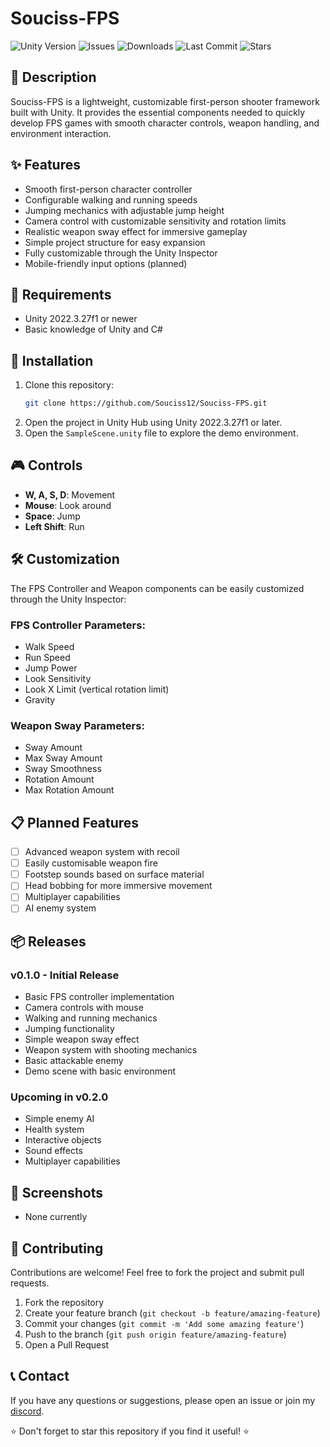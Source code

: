 # Souciss-FPS

<img alt="Unity Version" src="https://img.shields.io/badge/Unity-2022.3.27f1-blue.svg">
<img alt="Issues" src="https://img.shields.io/github/issues/Souciss12/Souciss-FPS">
<img alt="Downloads" src="https://img.shields.io/github/downloads/Souciss12/Souciss-FPS/total">
<img alt="Last Commit" src="https://img.shields.io/github/last-commit/Souciss12/Souciss-FPS">
<img alt="Stars" src="https://img.shields.io/github/stars/Souciss12/Souciss-FPS">

## 📝 Description
Souciss-FPS is a lightweight, customizable first-person shooter framework built with Unity. It provides the essential components needed to quickly develop FPS games with smooth character controls, weapon handling, and environment interaction.

## ✨ Features
- Smooth first-person character controller
- Configurable walking and running speeds
- Jumping mechanics with adjustable jump height
- Camera control with customizable sensitivity and rotation limits
- Realistic weapon sway effect for immersive gameplay
- Simple project structure for easy expansion
- Fully customizable through the Unity Inspector
- Mobile-friendly input options (planned)

## 🔧 Requirements
- Unity 2022.3.27f1 or newer
- Basic knowledge of Unity and C#

## 🚀 Installation
1. Clone this repository:
   ```bash
   git clone https://github.com/Souciss12/Souciss-FPS.git
   ```
2. Open the project in Unity Hub using Unity 2022.3.27f1 or later.
3. Open the `SampleScene.unity` file to explore the demo environment.

## 🎮 Controls
- **W, A, S, D**: Movement
- **Mouse**: Look around
- **Space**: Jump
- **Left Shift**: Run

## 🛠 Customization
The FPS Controller and Weapon components can be easily customized through the Unity Inspector:

### FPS Controller Parameters:
- Walk Speed
- Run Speed
- Jump Power
- Look Sensitivity
- Look X Limit (vertical rotation limit)
- Gravity

### Weapon Sway Parameters:
- Sway Amount
- Max Sway Amount
- Sway Smoothness
- Rotation Amount
- Max Rotation Amount

## 📋 Planned Features
- [ ] Advanced weapon system with recoil
- [ ] Easily customisable weapon fire
- [ ] Footstep sounds based on surface material
- [ ] Head bobbing for more immersive movement
- [ ] Multiplayer capabilities
- [ ] AI enemy system

## 📦 Releases
### v0.1.0 - Initial Release
- Basic FPS controller implementation
- Camera controls with mouse
- Walking and running mechanics
- Jumping functionality
- Simple weapon sway effect
- Weapon system with shooting mechanics
- Basic attackable enemy
- Demo scene with basic environment

### Upcoming in v0.2.0
- Simple enemy AI
- Health system
- Interactive objects
- Sound effects
- Multiplayer capabilities

## 📸 Screenshots


- None currently

## 🤝 Contributing
Contributions are welcome! Feel free to fork the project and submit pull requests.

1. Fork the repository
2. Create your feature branch (`git checkout -b feature/amazing-feature`)
3. Commit your changes (`git commit -m 'Add some amazing feature'`)
4. Push to the branch (`git push origin feature/amazing-feature`)
5. Open a Pull Request

## 📞 Contact
If you have any questions or suggestions, please open an issue or join my [discord](https://discord.com/invite/fe2RfUPkBu).

⭐ Don't forget to star this repository if you find it useful! ⭐